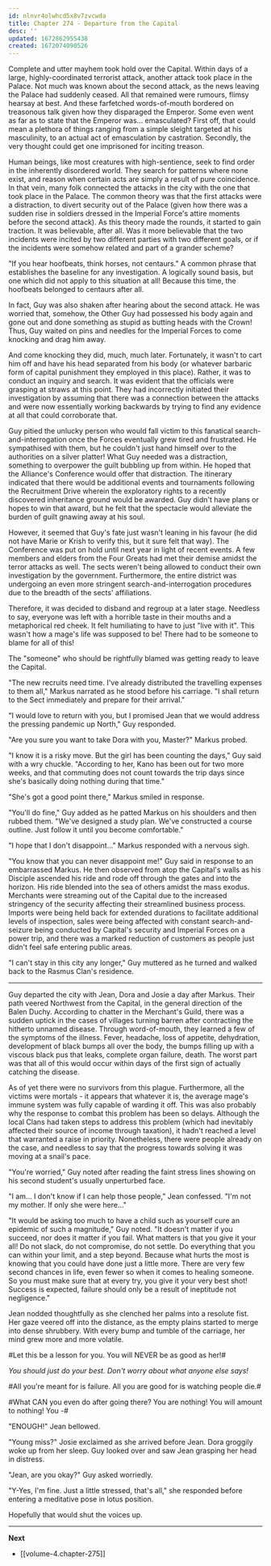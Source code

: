 ```yaml
---
id: nlnvr4olwhcd5x8v7zvcwda
title: Chapter 274 - Departure from the Capital
desc: ''
updated: 1672862955438
created: 1672074090526
---
```


Complete and utter mayhem took hold over the Capital. Within days of a large, highly-coordinated terrorist attack, another attack took place in the Palace. Not much was known about the second attack, as the news leaving the Palace had suddenly ceased. All that remained were rumours, flimsy hearsay at best. And these farfetched words-of-mouth bordered on treasonous talk given how they disparaged the Emperor. Some even went as far as to state that the Emperor was... emasculated? First off, that could mean a plethora of things ranging from a simple sleight targeted at his masculinity, to an actual act of emasculation by castration. Secondly, the very thought could get one imprisoned for inciting treason.

Human beings, like most creatures with high-sentience, seek to find order in the inherently disordered world. They search for patterns where none exist, and reason when certain acts are simply a result of pure coincidence. In that vein, many folk connected the attacks in the city with the one that took place in the Palace. The common theory was that the first attacks were a distraction, to divert security out of the Palace (given how there was a sudden rise in soldiers dressed in the Imperial Force's attire moments before the second attack). As this theory made the rounds, it started to gain traction. It was believable, after all. Was it more believable that the two incidents were incited by two different parties with two different goals, or if the incidents were somehow related and part of a grander scheme?

"If you hear hoofbeats, think horses, not centaurs." A common phrase that establishes the baseline for any investigation. A logically sound basis, but one which did not apply to this situation at all! Because this time, the hoofbeats belonged to centaurs after all.

In fact, Guy was also shaken after hearing about the second attack. He was worried that, somehow, the Other Guy had possessed his body again and gone out and done something as stupid as butting heads with the Crown! Thus, Guy waited on pins and needles for the Imperial Forces to come knocking and drag him away.

And come knocking they did, much, much later. Fortunately, it wasn't to cart him off and have his head separated from his body (or whatever barbaric form of capital punishment they employed in this place). Rather, it was to conduct an inquiry and search. It was evident that the officials were grasping at straws at this point. They had incorrectly initiated their investigation by assuming that there was a connection between the attacks and were now essentially working backwards by trying to find any evidence at all that could corroborate that.

Guy pitied the unlucky person who would fall victim to this fanatical search-and-interrogation once the Forces eventually grew tired and frustrated. He sympathised with them, but he couldn't just hand himself over to the authorities on a silver platter! What Guy needed was a distraction, something to overpower the guilt bubbling up from within. He hoped that the Alliance's Conference would offer that distraction. The itinerary indicated that there would be additional events and tournaments following the Recruitment Drive wherein the exploratory rights to a recently discovered inheritance ground would be awarded. Guy didn't have plans or hopes to win that award, but he felt that the spectacle would alleviate the burden of guilt gnawing away at his soul.

However, it seemed that Guy's fate just wasn't leaning in his favour (he did not have Marie or Krish to verify this, but it sure felt that way). The Conference was put on hold until next year in light of recent events. A few members and elders from the Four Greats had met their demise amidst the terror attacks as well. The sects weren't being allowed to conduct their own investigation by the government. Furthermore, the entire district was undergoing an even more stringent search-and-interrogation procedures due to the breadth of the sects' affiliations.

Therefore, it was decided to disband and regroup at a later stage. Needless to say, everyone was left with a horrible taste in their mouths and a metaphorical red cheek. It felt humiliating to have to just "live with it". This wasn't how a mage's life was supposed to be! There had to be someone to blame for all of this!

The "someone" who should be rightfully blamed was getting ready to leave the Capital.

"The new recruits need time. I've already distributed the travelling expenses to them all," Markus narrated as he stood before his carriage. "I shall return to the Sect immediately and prepare for their arrival."

"I would love to return with you, but I promised Jean that we would address the pressing pandemic up North," Guy responded.

"Are you sure you want to take Dora with you, Master?" Markus probed.

"I know it is a risky move. But the girl has been counting the days," Guy said with a wry chuckle. "According to her, Kano has been out for two more weeks, and that commuting does not count towards the trip days since she's basically doing nothing during that time."

"She's got a good point there," Markus smiled in response.

"You'll do fine," Guy added as he patted Markus on his shoulders and then rubbed them. "We've designed a study plan. We've constructed a course outline. Just follow it until you become comfortable."

"I hope that I don't disappoint..." Markus responded with a nervous sigh.

"You know that you can never disappoint me!" Guy said in response to an embarrassed Markus. He then observed from atop the Capital's walls as his Disciple ascended his ride and rode off through the gates and into the horizon. His ride blended into the sea of others amidst the mass exodus. Merchants were streaming out of the Capital due to the increased stringency of the security affecting their streamlined business process. Imports were being held back for extended durations to facilitate additional levels of inspection, sales were being affected with constant search-and-seizure being conducted by Capital's security and Imperial Forces on a power trip, and there was a marked reduction of customers as people just didn't feel safe entering public areas.

"I can't stay in this city any longer," Guy muttered as he turned and walked back to the Rasmus Clan's residence.

____

Guy departed the city with Jean, Dora and Josie a day after Markus. Their path veered Northwest from the Capital, in the general direction of the Balen Duchy. According to chatter in the Merchant's Guild, there was a sudden uptick in the cases of villages turning barren after contracting the hitherto unnamed disease. Through word-of-mouth, they learned a few of the symptoms of the illness. Fever, headache, loss of appetite, dehydration, development of black bumps all over the body, the bumps filling up with a viscous black pus that leaks, complete organ failure, death. The worst part was that all of this would occur within days of the first sign of actually catching the disease.

As of yet there were no survivors from this plague. Furthermore, all the victims were mortals - it appears that whatever it is, the average mage's immune system was fully capable of warding it off. This was also probably why the response to combat this problem has been so delays. Although the local Clans had taken steps to address this problem (which had inevitably affected their source of income through taxation), it hadn't reached a level that warranted a raise in priority. Nonetheless, there were people already on the case, and needless to say that the progress towards solving it was moving at a snail's pace.

"You're worried," Guy noted after reading the faint stress lines showing on his second student's usually unperturbed face.

"I am... I don't know if I can help those people," Jean confessed. "I'm not my mother. If only she were here..."

"It would be asking too much to have a child such as yourself cure an epidemic of such a magnitude," Guy noted. "It doesn't matter if you succeed, nor does it matter if you fail. What matters is that you give it your all! Do not slack, do not compromise, do not settle. Do everything that you can within your limit, and a step beyond. Because what hurts the most is knowing that you could have done just a little more. There are very few second chances in life, even fewer so when it comes to healing someone. So you must make sure that at every try, you give it your very best shot! Success is expected, failure should only be a result of ineptitude not negligence."

Jean nodded thoughtfully as she clenched her palms into a resolute fist. Her gaze veered off into the distance, as the empty plains started to merge into dense shrubbery. With every bump and tumble of the carriage, her mind grew more and more volatile.

#Let this be a lesson for you. You will NEVER be as good as her!#

*You should just do your best. Don't worry about what anyone else says!*

#All you're meant for is failure. All you are good for is watching people die.#

#What CAN you even do after going there? You are nothing! You will amount to nothing! You -#

"ENOUGH!" Jean bellowed.

"Young miss?" Josie exclaimed as she arrived before Jean. Dora groggily woke up from her sleep. Guy looked over and saw Jean grasping her head in distress.

"Jean, are you okay?" Guy asked worriedly.

"Y-Yes, I'm fine. Just a little stressed, that's all," she responded before entering a meditative pose in lotus position.

Hopefully that would shut the voices up.

____

**Next**
* [[volume-4.chapter-275]]